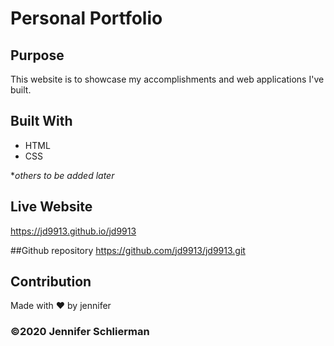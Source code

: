 ﻿# Personal Portfolio

## Purpose
This website is to showcase my accomplishments and web applications I've built.

## Built With
* HTML
* CSS

**others to be added later*

## Live Website
https://jd9913.github.io/jd9913

##Github repository
https://github.com/jd9913/jd9913.git



## Contribution
Made with ❤️ by jennifer

### ©️2020 Jennifer Schlierman 

